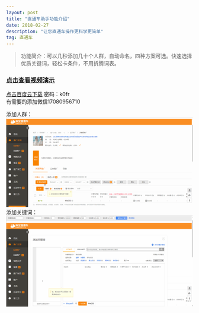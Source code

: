 ```yaml
---
layout: post
title: "直通车助手功能介绍"
date: 2018-02-27
description: "让您直通车操作更科学更简单"
tag: 直通车
---   
```


>功能简介：可以几秒添加几十个人群，自动命名，四种方案可选。快速选择优质关键词，轻松卡条件，不用折腾词表。

### [点击查看视频演示](http://v.youku.com/v_show/id_XMzQzNjM1MjM2MA==.html?spm=a2h3j.8428770.3416059.1?_blank )  
[点击百度云下载](https://pan.baidu.com/s/1i7d9wih?_blank) 密码：k0fr  
有需要的添加微信17080956710  

添加人群：  
![](/img/直通车助手使用说明/添加人群演示.gif)  
添加关键词：  
![](/img/直通车助手使用说明/添加关键词演示.gif)   
